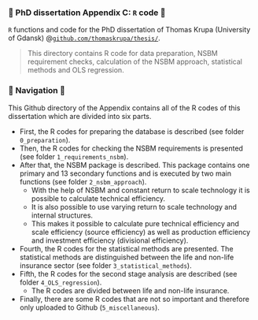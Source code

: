 ### :blue_book: PhD dissertation Appendix C: `R` code   :blue_book:

`R` functions and code for the PhD dissertation of Thomas Krupa (University of Gdansk) @[`github.com/thomaskrupa/thesis/`](https://github.com/thomaskrupa/thesis/).

>  This directory contains R code for data preparation, NSBM requirement checks, calculation of the NSBM approach, statistical methods and OLS regression.


### :orange_book: Navigation :orange_book:

This Github directory of the Appendix contains all of the R codes of this dissertation which are divided into six parts.

* First, the R codes for preparing the database is described (see folder `0_preparation`). 
* Then, the R codes for checking the NSBM requirements is presented (see folder `1_requirements_nsbm`). 
* After that, the NSBM package is described. This package contains one primary and 13 secondary functions and is executed by two main functions (see folder `2_nsbm_approach`).
    * With the help of NSBM and constant return to scale technology it is possible to calculate technical efficiency.
    * It is also possible to use varying return to scale technology and internal structures. 
    * This makes it possible to calculate pure technical efficiency and scale efficiency (source efficiency) as well as production efficiency and investment efficiency (divisional efficiency).
* Fourth, the R codes for the statistical methods are presented. The statistical methods are distinguished between the life and non-life insurance sector (see folder `3_statistical_methods`). 
* Fifth, the R codes for the second stage analysis are described (see folder `4_OLS_regression`).
    * The R codes are divided between life and non-life insurance.
* Finally, there are some R codes that are not so important and therefore only uploaded to Github (`5_miscellaneous`).
